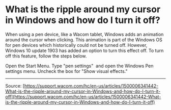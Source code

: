 # What is the ripple around my cursor in Windows and how do I turn it off?

When using a pen device, like a Wacom tablet, Windows adds an animation around the cursor when clicking. This animation is part of the Windows OS for pen devices which historically could not be turned off. However, Windows 10 update 1903 has added an option to turn this effect off. To turn off this feature, follow the steps below.

Open the Start Menu.
Type "pen settings"  and open the Windows Pen settings menu.
Uncheck the box for "Show visual effects."

---
Source: [https://support.wacom.com/hc/en-us/articles/1500006341442-What-is-the-ripple-around-my-cursor-in-Windows-and-how-do-I-turn-it-off](https://support.wacom.com/hc/en-us/articles/1500006341442-What-is-the-ripple-around-my-cursor-in-Windows-and-how-do-I-turn-it-off)
